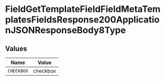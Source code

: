 # FieldGetTemplateFieldFieldMetaTemplatesFieldsResponse200ApplicationJSONResponseBody8Type


## Values

| Name       | Value      |
| ---------- | ---------- |
| `CHECKBOX` | checkbox   |
